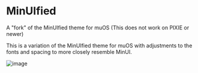 # MinUIfied
A "fork" of the MinUIfied theme for muOS (This does not work on PIXIE or newer)

This is a variation of the MinUIfied theme for muOS with adjustments to the fonts and spacing to more closely resemble MinUI.

![image](https://github.com/user-attachments/assets/ce932085-1acf-4d48-be8d-8baddf90179d)
